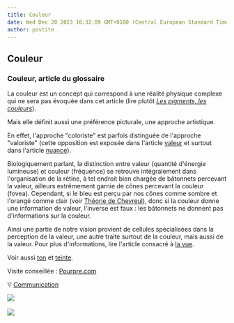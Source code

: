 ```yaml
---
title: Couleur
date: Wed Dec 20 2023 16:32:09 GMT+0100 (Central European Standard Time)
author: postite
---
```


## Couleur
### Couleur, article du glossaire
 La couleur est un concept qui correspond à une réalité physique complexe qui ne sera pas évoquée dans cet article (lire plutôt _[Les pigments, les couleurs](pigments.html)_).

Mais elle définit aussi une préférence picturale, une approche artistique.

En effet, l'approche "coloriste" est parfois distinguée de l'approche "valoriste" (cette opposition est exposée dans l'article [valeur](valeur.html) et surtout dans l'article [nuance](nuance.html)).

Biologiquement parlant, la distinction entre valeur (quantité d'énergie lumineuse) et couleur (fréquence) se retrouve intégralement dans l'organisation de la rétine, à tel endroit bien chargée de bâtonnets percevant la valeur, ailleurs extrêmement garnie de cônes percevant la couleur (fovea). Cependant, si le bleu est perçu par nos cônes comme sombre et l'orangé comme clair (voir [Théorie de Chevreul](synthesesoustractive.html#reglesphysiques)), donc si la couleur donne une information de valeur, l'inverse est faux : les bâtonnets ne donnent pas d'informations sur la couleur.

Ainsi une partie de notre vision provient de cellules spécialisées dans la perception de la valeur, une autre traite surtout de la couleur, mais aussi de la valeur. Pour plus d'informations, lire l'article consacré à [la vue](vue.html).

Voir aussi [ton](ton.html) et [teinte](teinte.html).

Visite conseillée : [Pourpre.com](http://www.pourpre.com/)



![](images/flechebas.gif) [Communication](http://www.artrealite.com/annonceurs.htm) 

[![](https://cbonvin.fr/sites/regie.artrealite.com/visuels/campagne1.png)](index-2.html#20131014)

![](https://cbonvin.fr/sites/regie.artrealite.com/visuels/campagne2.png)